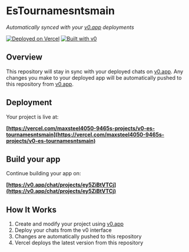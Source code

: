 # EsTournamesntsmain

*Automatically synced with your [v0.app](https://v0.app) deployments*

[![Deployed on Vercel](https://img.shields.io/badge/Deployed%20on-Vercel-black?style=for-the-badge&logo=vercel)](https://vercel.com/maxsteel4050-9465s-projects/v0-es-tournamesntsmain)
[![Built with v0](https://img.shields.io/badge/Built%20with-v0.app-black?style=for-the-badge)](https://v0.app/chat/projects/ey5ZiBtVTCj)

## Overview

This repository will stay in sync with your deployed chats on [v0.app](https://v0.app).
Any changes you make to your deployed app will be automatically pushed to this repository from [v0.app](https://v0.app).

## Deployment

Your project is live at:

**[https://vercel.com/maxsteel4050-9465s-projects/v0-es-tournamesntsmain](https://vercel.com/maxsteel4050-9465s-projects/v0-es-tournamesntsmain)**

## Build your app

Continue building your app on:

**[https://v0.app/chat/projects/ey5ZiBtVTCj](https://v0.app/chat/projects/ey5ZiBtVTCj)**

## How It Works

1. Create and modify your project using [v0.app](https://v0.app)
2. Deploy your chats from the v0 interface
3. Changes are automatically pushed to this repository
4. Vercel deploys the latest version from this repository
